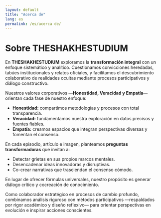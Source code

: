```yaml
---
layout: default
title: "Acerca de"
lang: es
permalink: /es/acerca de/
---
```


# Sobre THESHAKHESTUDIUM

En **THESHAKHESTUDIUM** exploramos la **transformación integral** con un enfoque sistemático y analítico. Cuestionamos convicciones heredadas, tabúes institucionales y relatos oficiales, y facilitamos el descubrimiento colaborativo de realidades ocultas mediante procesos participativos y diálogo constructivo.

Nuestros valores corporativos —**Honestidad, Veracidad y Empatía**— orientan cada fase de nuestro enfoque:

- **Honestidad:** compartimos metodologías y procesos con total transparencia.  
- **Veracidad:** fundamentamos nuestra exploración en datos precisos y fuentes fiables.  
- **Empatía:** creamos espacios que integran perspectivas diversas y fomentan el consenso.  

En cada episodio, artículo e imagen, planteamos **preguntas transformadoras** que invitan a:

- Detectar grietas en sus propios marcos mentales.  
- Desencadenar ideas innovadoras y disruptivas.  
- Co-crear narrativas que trasciendan el consenso cómodo.  

En lugar de ofrecer fórmulas universales, nuestro propósito es generar diálogo crítico y cocreación de conocimiento.  

Como colaborador estratégico en procesos de cambio profundo, combinamos análisis riguroso con métodos participativos —respaldados por rigor académico y diseño reflexivo— para orientar perspectivas en evolución e inspirar acciones conscientes.
